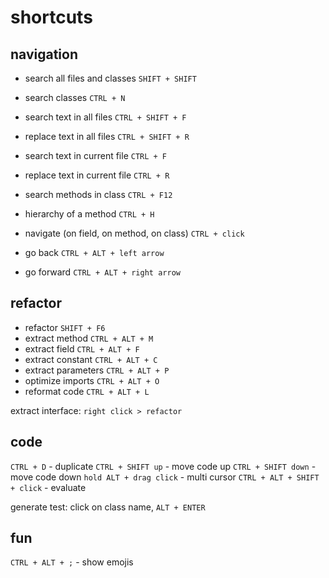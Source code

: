 # shortcuts

## navigation

- search all files and classes  `SHIFT + SHIFT`
- search classes                `CTRL + N`
- search text in all files      `CTRL + SHIFT + F`
- replace text in all files     `CTRL + SHIFT + R`
- search text in current file   `CTRL + F`
- replace text in current file  `CTRL + R`
- search methods in class       `CTRL + F12`
- hierarchy of a method         `CTRL + H`

- navigate (on field, on method, on class) `CTRL + click`
- go back       `CTRL + ALT + left arrow`
- go forward    `CTRL + ALT + right arrow`

## refactor

- refactor              `SHIFT + F6`
- extract method        `CTRL + ALT + M`
- extract field         `CTRL + ALT + F`
- extract constant      `CTRL + ALT + C`
- extract parameters    `CTRL + ALT + P`
- optimize imports      `CTRL + ALT + O`
- reformat code         `CTRL + ALT + L`

extract interface: `right click > refactor`

## code

`CTRL + D` - duplicate
`CTRL + SHIFT up` - move code up
`CTRL + SHIFT down` - move code down
`hold ALT + drag click` - multi cursor
`CTRL + ALT + SHIFT + click` - evaluate

generate test: click on class name, `ALT + ENTER`

## fun

`CTRL + ALT + ;` - show emojis